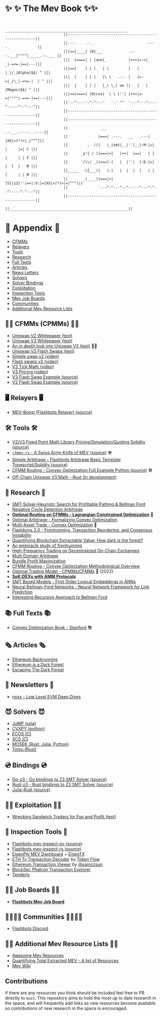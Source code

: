 



# :sparkles: :sparkles: The Mev Book :sparkles::sparkles:


```shell

                           _________________________________________________________
                           ||-------------------------------------------------------||
                           ||.--.    .-._                        .----.             ||
                           |||==|____| |H|___            .---.___|""""|_____.--.___ ||
                           |||  |====| | |ann|_          |+++|=-=|_  _|-=+=-|==|---|||
                           |||==|    | | |   | \         |   |   |_\/_|Alpha|$$| ^ |||
                           |||  |    | | |   |\ \   .--. |   |=-=|_/\_|-=+=-|  | ^ |||
                           |||  |    | | |   |_\ \_( oo )|   |   |    |Magus|$$| ^ |||
                           |||==|====| |H|cvx|  \ \ |''| |+++|=-=|""""|-=+=-|==|---|||
                           ||`--^----'-^-^---'   `-' ""  '---^---^----^-----^--^---^||
                           ||-------------------------------------------------------||
                           ||-------------------------------------------------------||
                           ||               ___                   .-.__.-----. .---.||
                           ||              |===| .---.   __   .---| |XX|<(*)>|_|^^^|||
                           ||         ,  /(|   |_|smt|__|''|__|:M:|=|  |     |=| C |||
                           ||      _a'{ / (|===|+|   |++|  |==|   | |  |     | | F |||
                           ||      '/\\/ _(|===|-|   |  |''|  |:E:|=|  |  |  |   M |||
                           ||_____  -\{___(|   |-|   |  |  |  |   | |  |     | | M |||
                           ||       _(____)|===|+|[S]|z3|''|==|:V:|=|XX|<(*)>|=|^^^|||
                           ||              `---^-^---^--^--'--^---^-^--^-----^-^---^||
                           ||-------------------------------------------------------||
                           ||_______________________________________________________||
```


# 📘 Appendix 📘
* [CFMMs](#cfmms)
* [Relayers](#relayers)
* [Tools](#tools)
* [Research](#research)
* [Full Texts](#texts)
* [Articles](#articles)
* [News Letters](#newsletter)
* [Solvers](#solvers)
* [Solver Bindings](#bindings)
* [Exploitation](#strategies)
* [Inspection Tools](#inspect)
* [Mev Job Boards](#board)
* [Communities](#communities)
* [Additional Mev Resource Lists](#additional)


## 🙅‍♂️ <a name="cfmms"></a>CFMMs (CPMMs) 🙅‍♂️
* [Uniswap V2 Whitepaper (text)](https://uniswap.org/whitepaper.pdf) <br/>
* [Uniswap V3 Whitepaper (text)](https://uniswap.org/whitepaper-v3.pdf) <br/>
* [An in depth look into Uniswap V3 (text)](https://uniswapv3book.com) 🙅‍♂️ <br/>
* [Uniswap V3 Flash Swaps (text)](https://medium.com/coinmonks/tutorial-of-flash-swaps-of-uniswap-v3-73c0c846b822) <br/>
* [Simple swap v2 (video)](https://www.youtube.com/watch?v=qB2Ulx201wY) <br/>
* [Flash swaps v2 (video)](https://www.youtube.com/watch?v=MxTgk-kvtRM) <br/>
* [V3 Tick Math (video)](https://www.youtube.com/watch?v=p7LIEr8hVCA) <br/>
* [V3 Pricing (video)](https://www.youtube.com/watch?v=hKhdQl126Ys) <br/>
* [V3 Flash Swap Example (source)](https://github.com/yuichiroaoki/flash-swap-example) <br/>
* [V2 Flash Swap Example (source)](https://solidity-by-example.org/defi/uniswap-v2-flash-swap/) <br/>


## 🖥 <a name="relayers"></a>Relayers 🖥
* [MEV-Boost (Flashbots Relayer) (source)](https://github.com/flashbots/mev-boost) <br/>


## 🛠 <a name="tools"></a>Tools 🛠
* [V2/V3 Fixed Point Math Library Pricing/Simulation/Quoting Solidity (source)](https://github.com/0xOsiris/cfmm-math-libraries) <br/>
* [`cfmms-rs` - A Swiss Army Knife of MEV (source)](https://github.com/0xKitsune/pair_sync) 🛠 <br/>
* [Simple Arbitrage - Flashbots Arbitrage Basic Template Typescript/Solidity (source)](https://github.com/flashbots/simple-arbitrage) <br/>
* [CFMM Routing - Convex Optimization Full Example Python (source)](https://github.com/angeris/cfmm-routing-code) 🛠 <br/>
* [Off-Chain Uniswap V3 Math - Rust (In development)](https://github.com/0xKitsune/uniswap_v3_math)  <br/>



## 👀 <a name="research"></a>Research 👀
* [SMT-Solver-Heuristic Search for Profitable Pathing & Bellman Ford Negative Cycle Detection Arbitrage](https://arxiv.org/pdf/2103.02228.pdf) <br/>
* [**Optimal Routing on CFMMs - Lagrangian Constrained Optimization**](https://angeris.github.io/papers/cfmm-routing.pdf) 👀 <br/>
* [Optimal Arbitrage - Formalizing Convex Optimization](https://angeris.github.io/papers/uniswap_analysis.pdf) <br/>
* [Multi Asset Trade - Convex Optimization](https://angeris.github.io/papers/cfmm-chapter.pdf) 👀 <br/>
* [Flashboys 2.0 - Frontrunning, Transaction Reordering, and Consensus Instability](https://arxiv.org/pdf/1904.05234.pdf) <br/>
* [Quantifying Blockchain Extractable Value: How dark is the forest?](https://arxiv.org/pdf/2101.05511.pdf) <br/>
* [An empiracle study of frontrunning](https://arxiv.org/pdf/2102.03347.pdf) <br/>
* [High-Frequency Trading on Decentralized On-Chain Exchanges](https://arxiv.org/pdf/2101.05511.pdf) <br/>
* [Multi Domain Arbitrage](https://arxiv.org/pdf/2112.01472.pdf) <br/>
* [Bundle Profit Maximization](https://angeris.github.io/papers/flashbots-mev.pdf) <br/>
* [CFMM Routing - Convex Optimization Methodological Overview](https://bcc-research.github.io/CFMMRouter.jl/dev/) <br/>
* [Optimal Trading Model - CPMMs/CFMMs](https://papers.ssrn.com/sol3/papers.cfm?abstract_id=4144743) 👀 (2022) <br/>
* [**SoK:DEXs with AMM Protocols**](https://arxiv.org/pdf/2103.12732.pdf) <br/>
* [SMT Based Models - First Order Logical Embeddings in ANNs](https://arxiv.org/pdf/2111.13110.pdf) <br/>
* [Neural Bellman-Ford Networks - Neural Network Framework for Link Prediction](https://arxiv.org/pdf/2106.06935.pdf) <br/>
* [Interesting Recursive Approach to Bellman Ford](https://core.ac.uk/download/pdf/82538817.pdf) <br/>

## 📚 <a name="texts"></a>Full Texts 📚
* [Convex Optimization Book - Stanford](https://web.stanford.edu/~boyd/cvxbook/bv_cvxbook.pdf) 📚 <br/>


## 🗞 <a name="articles"></a>Articles 🗞
* [Ethereum Backrunning](https://amanusk.medium.com/the-fastest-draw-on-the-blockchain-bzrx-example-6bd19fabdbe1) <br/>
* [Ethereum is a Dark Forest](https://www.paradigm.xyz/2020/08/ethereum-is-a-dark-forest) <br/>
* [Escaping The Dark Forest](https://samczsun.com/escaping-the-dark-forest/) <br/>

## 📰 <a name="newsletter"></a>Newsletters  📰
* [noxx - Low Level EVM Deep Dives](https://noxx.substack.com/) <br/>

## 😈 <a name="solvers"></a>Solvers 😈
* [JuMP (julia)](https://mlubin.github.io/pdf/jump-sirev.pdf) <br/>
* [CVXPY (python)](https://www.cvxpy.org) <br/>
* [ECOS (C)](https://github.com/embotech/ecos) <br/>
* [SCS (C)](https://github.com/cvxgrp/scs) <br/>
* [MOSEK (Rust, Julia, Python)](https://github.com/orgs/MOSEK/repositories) <br/>
* [Totsu (Rust)](https://github.com/convexbrain/Totsu) <br/>


## 💿 <a name="bindings"></a>Bindings 💿
* [Go-z3 - Go bindings to Z3 SMT Solver (source)](https://github.com/mitchellh/go-z3) <br/>
* [Rust-z3 - Rust bindings to Z3 SMT Solver (source)](https://github.com/prove-rs/z3.rs) <br/>
* [Julia-Rust (source)](https://github.com/felipenoris/JuliaPackageWithRustDep.jl) <br/>


## 🧙‍♂️ <a name="strategies"></a>Exploitation 🧙‍♂️
* [Wrecking Sandwich Traders for Fun and Profit (text)](https://github.com/Defi-Cartel/salmonella) <br/>


## 🔬 <a name="inspect"></a>Inspection Tools 🔬
* [Flashbots mev-inspect-py (source)](https://github.com/flashbots/mev-inspect-py) <br/>
* [Flashbots mev-inspect-rs (source)](https://github.com/flashbots/mev-inspect-rs) <br/>
* [EigenPhi MEV Dashboard](https://www.eigenphi.io/) + [EigenTX](https://www.eigenphi.io/mev/ethereum/eigentx/0x1e65bb95d7395296182c4603dce7f7e2bbff6535a335caec9f6f0ce927f06eff) <br/>
* [ETH Tx Transaction Decoder](https://ethtx.info/) by [Token Flow](https://tokenflow.live/) <br/>
* [Ethereum Transaction Viewer](https://tx.eth.samczsun.com/) by [@samczsun](https://github.com/samczsun/) <br/>
* [BlockSec Phalcon Transaction Explorer](https://phalcon.blocksec.com/) <br/>
* [Tenderly](https://tenderly.co) <br/>


## 💂‍♂️ <a name="board"></a>Job Boards 💂‍♂️
* [**Flashbots Mev Job Board**](https://github.com/flashbots/mev-job-board) <br/>


## 👨‍👨‍👦‍👦 <a name="communities"></a>Communities 👨‍👨‍👦‍👦
* [Flashbots Discord](https://discord.gg/flashbots) <br/>


## 🧙‍♂️ <a name="additional"></a>Additional Mev Resource Lists 🧙‍♂️
* [Awesome Mev Resources](https://github.com/0xalpharush/awesome-MEV-resources) <br/>
* [Quantifying Total Extracted MEV - A list of Resources](https://collective.flashbots.net/t/quantifying-total-extracted-mev-a-list-of-resources/936?u=alex) <br/>
* [Mev Wiki](https://www.mev.wiki/resource-list) <br/>

## Contributions
If there are any resources you think should be included feel free to PR directly to `main`. This repository aims to hold the most up to date research in the space, and will frequently add links as new resources become available so contributions of new research in the space is encouraged.
